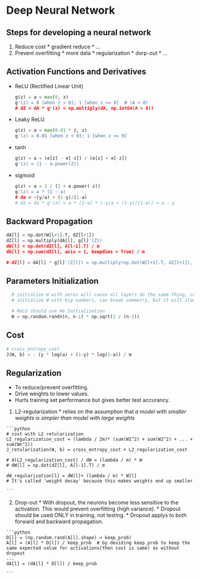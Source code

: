 # Deep Neural Network

## Steps for developing a neural network
  1. Reduce cost
    * gradient reduce
    * ...
  2. Prevent overfitting
    * more data
    * regularization
    * dorp-out
    * ...

## Activation Functions and Derivatives
* ReLU (Rectified Linear Unit)
  ```python
  g(z) = a = max(0, z)
  g'(z) = 0 [when z < 0]; 1 [when z >= 0]  # (A > 0)
  # dZ = dA * g'(z) = np.multiply(dA, np.int64(A > 0))
  ```
* Leaky ReLU
  ```python
  g(z) = a = max(0.01 * z, z)
  g'(z) = 0.01 [when z < 0]; 1 [when z >= 0]
  ```
* tanh
  ```python
  g(z) = a = (e[z] - e[-z]) / (e[z] + e[-z])
  g'(z) = (1 - a.power(2))
  ```  
* sigmoid
  ```python
  g(z) = a = 1 / (1 + e.power(-z))
  g'(z) = a * (1 - a)
  # da = -(y/a) + (1-y)/(1-a)
  # dz = da * g'(z) = a * (1-a) * (-y/a + (1-y)/(1-a)) = a - y
  ```


## Backward Propagation
  ```python
  dA[l] = np.dot(W[l+1].T, dZ[l+1])
  dZ[l] = np.multiply(dA[l], g[l]'(Z))
  dW[l] = np.dot(dZ[l], A[l-1].T) / m
  db[l] = np.sum(dZ[l], axis = 1, keepdims = True) / m

  # dZ[l] = dA[l] * g[l]'(Z[l]) = np.multiply(np.dot(W[l+1].T, dZ[l+1]), g[l]'(Z[l]))
  ```

## Parameters Initialization
  ```python
    # initialize W with zeros will cause all layers do the same thing, cost is not changed (faile to break symmetry);
    # initialize W with big numbers, can break semmetry, but it will slow down the optimization algorithm (high loss for wrong predict);

    # ReLU should use He Initialization
    W = np.random.randn(n, n-1) * np.sqrt(2 / (n-1)) 
  ```
## Cost
  ```python
  # cross_entropy_cost
  J(W, b) = - (y * log(a) + (1-y) * log(1-a)) / m

  ```
## Regularization  
  * To reduce/prevent overfitting.
  * Drive weights to lower values.
  * Hurts training set performance but gives better test accurancy.

  1. L2-regularization 
    * relies on the assumption that *a model with smaller weights is simpler than model with large weights*

    ```python
    # cost with L2 retularization
    L2_regularization_cost = (lambda / 2m)* (sum(W1^2) + sum(W2^2) + ... + sum(Wn^2)) 
    J_retularization(W, b) = cross_entropy_cost + L2_regularization_cost

    # d(L2_regularization_cost) / dW = (lambda / m) * W
    # dW[l] = np.dot(dZ[l], A[l-1].T) / m

    dW_regularization[l] = dW[l]+ (lambda / m) * W[l]
    # It's called 'weight decay' because this makes weights end up smaller

    ```
  2. Drop-out
    * With dropout, the neurons become less sensitive to the activation. This would prevent overfitting (high variance).
    * Dropout should be used ONLY in training, not testing.
    * Dropout applys to both forward and backward propagation. 

    ```python
    D[l] = (np.random.rand(A[l].shape) < keep_prob)
    A[l] = (A[l] * D[l]) / keep_prob  # by deviding keep_prob to keep the same expected value for activations(then cost is same) as without dropout
    ...
    dA[l] = (dA[l] * D[l]) / keep_prob

    ```

